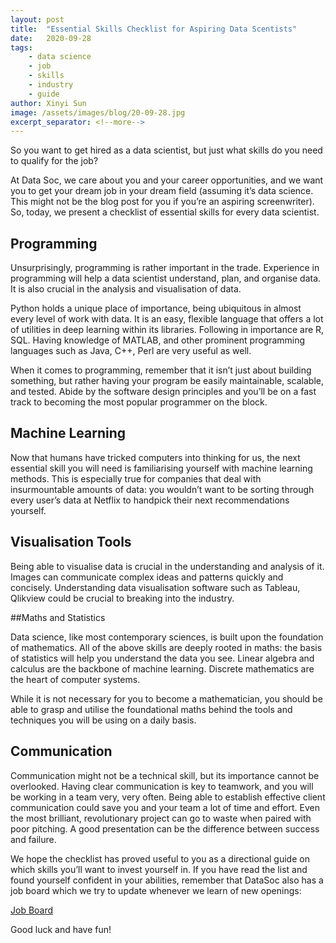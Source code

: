 ```yaml
---
layout: post
title:  "Essential Skills Checklist for Aspiring Data Scentists"
date:   2020-09-28
tags: 
    - data science
    - job
    - skills
    - industry
    - guide
author: Xinyi Sun
image: /assets/images/blog/20-09-28.jpg
excerpt_separator: <!--more-->
---
```


So you want to get hired as a data scientist, but just what skills do you need to qualify for the job? 

At Data Soc, we care about you and your career opportunities, and we want you to get your dream job in your dream field (assuming it’s data science. This might not be the blog post for you if you’re an aspiring screenwriter). So, today, we present a checklist of essential skills for every data scientist.

<!--more-->


## Programming

Unsurprisingly, programming is rather important in the trade. Experience in programming will help a data scientist understand, plan, and organise data. It is also crucial in the analysis and visualisation of data.

Python holds a unique place of importance, being ubiquitous in almost every level of work with data. It is an easy, flexible language that offers a lot of utilities in deep learning within its libraries. Following in importance are R, SQL. Having knowledge of MATLAB, and other prominent programming languages such as Java, C++, Perl are very useful as well.

When it comes to programming, remember that it isn’t just about building something, but rather having your program be easily maintainable, scalable, and tested. Abide by the software design principles and you’ll be on a fast track to becoming the most popular programmer on the block.


## Machine Learning

Now that humans have tricked computers into thinking for us, the next essential skill you will need is familiarising yourself with machine learning methods. This is especially true for companies that deal with insurmountable amounts of data: you wouldn’t want to be sorting through every user’s data at Netflix to handpick their next recommendations yourself.


## Visualisation Tools

Being able to visualise data is crucial in the understanding and analysis of it. Images can communicate complex ideas and patterns quickly and concisely. Understanding data visualisation software such as Tableau, Qlikview could be crucial to breaking into the industry.


##Maths and Statistics

Data science, like most contemporary sciences, is built upon the foundation of mathematics. All of the above skills are deeply rooted in maths: the basis of statistics will help you understand the data you see. Linear algebra and calculus are the backbone of machine learning. Discrete mathematics are the heart of computer systems. 

While it is not necessary for you to become a mathematician, you should be able to grasp and utilise the foundational maths behind the tools and techniques you will be using on a daily basis. 


## Communication
Communication might not be a technical skill, but its importance cannot be overlooked. Having clear communication is key to teamwork, and you will be working in a team very, very often. Being able to establish effective client communication could save you and your team a lot of time and effort. Even the most brilliant, revolutionary project can go to waste when paired with poor pitching. A good presentation can be the difference between success and failure. 


We hope the checklist has proved useful to you as a directional guide on which skills you’ll want to invest yourself in. If you have read the list and found yourself confident in your abilities, remember that DataSoc also has a job board which we try to update whenever we learn of new openings:

<a href="https://trello.com/b/iy42OQH1/datasoc-opportunities-board-2020">Job Board</a>

Good luck and have fun!

